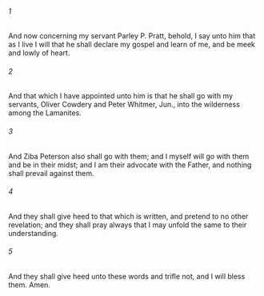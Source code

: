 ###### 1
And now concerning my servant Parley P. Pratt, behold, I say unto him that as I live I will that he shall declare my gospel and learn of me, and be meek and lowly of heart.

###### 2
And that which I have appointed unto him is that he shall go with my servants, Oliver Cowdery and Peter Whitmer, Jun., into the wilderness among the Lamanites.

###### 3
And Ziba Peterson also shall go with them; and I myself will go with them and be in their midst; and I am their advocate with the Father, and nothing shall prevail against them.

###### 4
And they shall give heed to that which is written, and pretend to no other revelation; and they shall pray always that I may unfold the same to their understanding.

###### 5
And they shall give heed unto these words and trifle not, and I will bless them. Amen.

